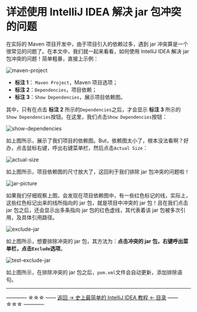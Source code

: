# 详述使用 IntelliJ IDEA 解决 jar 包冲突的问题

在实际的 Maven 项目开发中，由于项目引入的依赖过多，遇到 jar 冲突算是一个很常见的问题了。在本文中，我们就一起来看看，如何使用 IntelliJ IDEA 解决 jar 包冲突的问题！简单粗暴，直接上示例：

![maven-project](../../images/conflict-jar/maven-project.png)

- **标注 1**： `Maven Project`，Maven 项目选项；
- **标注 2**：`Dependencies`，项目依赖；
- **标注 3**：`Show Dependencies`，展示项目依赖图。

其中，只有在点击 **标注 2** 所示的`Dependencies`之后，才会显示 **标注 3** 所示的`Show Dependencies`按钮。在这里，我们点击`Show Dependencies`按钮：

![show-dependencies](../../images/conflict-jar/show-dependencies.png)

如上图所示，展示了我们项目的依赖图。But，依赖图太小了，根本没法看啊？好办，点击鼠标右键，呼出右键菜单栏，然后点击`Actual Size`：

![actual-size](../../images/conflict-jar/actual-size.png)

如上图所示，项目依赖图的尺寸放大了，这回利于我们排除 jar 包冲突的问题啦！

![jar-picture](../../images/conflict-jar/jar-picture.png)

如果我们仔细观察上图，会发现在项目依赖图中，有一些红色标记的线，实际上，这些红色标记出来的线所指向的 jar 包，就是项目中冲突的 jar 包！且在我们点击 jar 包之后，还会显示出多条指向 jar 包的红色虚线，其代表着该 jar 包被多次引用，及具体引用路径。

![exclude-jar](../../images/conflict-jar/exclude-jar.png)

如上图所示，想要排除冲突的 jar 包，其方法为：**点击冲突的 jar 包，右键呼出菜单栏，点击`Exclude`选项**。

![test-exclude-jar](../../images/conflict-jar/test-exclude-jar.png)

如上图所示，在排除冲突的 jar 包之后，`pom.xml`文件会自动更新，添加排除语句。



----------
———— ☆☆☆ —— [返回 -> 史上最简单的 IntelliJ IDEA 教程 <- 目录](../../README.md) —— ☆☆☆ ————
